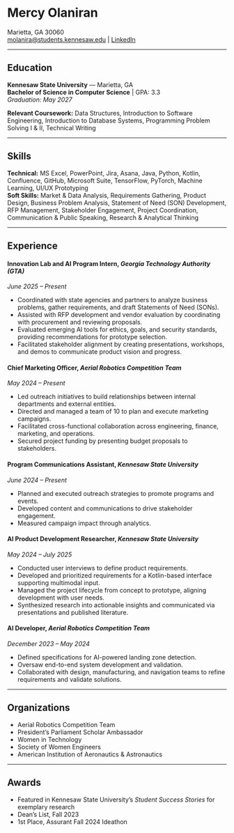 # Mercy Olaniran

Marietta, GA 30060  
[molanira@students.kennesaw.edu](mailto:molanira@students.kennesaw.edu) |  [LinkedIn](https://www.linkedin.com/in/mercyolaniran)

---

## Education
**Kennesaw State University** — Marietta, GA  
**Bachelor of Science in Computer Science** | GPA: 3.3  
_Graduation: May 2027_

**Relevant Coursework:** Data Structures, Introduction to Software Engineering, Introduction to Database Systems, Programming Problem Solving I & II, Technical Writing

---

## Skills
**Technical:** MS Excel, PowerPoint, Jira, Asana, Java, Python, Kotlin, Confluence, GitHub, Microsoft Suite, TensorFlow, PyTorch, Machine Learning, UI/UX Prototyping  
**Soft Skills:** Market & Data Analysis, Requirements Gathering, Product Design, Business Problem Analysis, Statement of Need (SON) Development, RFP Management, Stakeholder Engagement, Project Coordination, Communication & Public Speaking, Research & Analytical Thinking

---

## Experience

#### Innovation Lab and AI Program Intern, _Georgia Technology Authority (GTA)_  
_June 2025 – Present_  
- Coordinated with state agencies and partners to analyze business problems, gather requirements, and draft Statements of Need (SONs).  
- Assisted with RFP development and vendor evaluation by coordinating with procurement and reviewing proposals.  
- Evaluated emerging AI tools for ethics, goals, and security standards, providing recommendations for prototype selection.  
- Facilitated stakeholder alignment by creating presentations, workshops, and demos to communicate product vision and progress.


#### Chief Marketing Officer, _Aerial Robotics Competition Team_  
_May 2024 – Present_  
- Led outreach initiatives to build relationships between internal departments and external entities.  
- Directed and managed a team of 10 to plan and execute marketing campaigns.  
- Facilitated cross-functional collaboration across engineering, finance, marketing, and operations.  
- Secured project funding by presenting budget proposals to stakeholders.  


#### Program Communications Assistant, _Kennesaw State University_  
_June 2024 – Present_  
- Planned and executed outreach strategies to promote programs and events.  
- Developed content and communications to drive stakeholder engagement.  
- Measured campaign impact through analytics.  


#### AI Product Development Researcher, _Kennesaw State University_  
_May 2024 – July 2025_  
- Conducted user interviews to define product requirements.  
- Developed and prioritized requirements for a Kotlin-based interface supporting multimodal input.  
- Managed the project lifecycle from concept to prototype, aligning development with user needs.  
- Synthesized research into actionable insights and communicated via presentations and published literature.  


#### AI Developer, _Aerial Robotics Competition Team_  
_December 2023 – May 2024_  
- Defined specifications for AI-powered landing zone detection.  
- Oversaw end-to-end system development and validation.  
- Collaborated with design, manufacturing, and navigation teams to refine requirements and validate solutions.  

---

## Organizations
- Aerial Robotics Competition Team  
- President’s Parliament Scholar Ambassador  
- Women in Technology  
- Society of Women Engineers  
- American Institution of Aeronautics & Astronautics  

---

## Awards
- Featured in Kennesaw State University’s *Student Success Stories* for exemplary research  
- Dean’s List, Fall 2023  
- 1st Place, Assurant Fall 2024 Ideathon  

